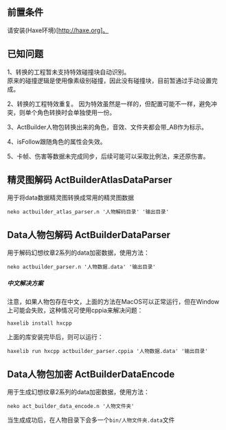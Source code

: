 ## 前置条件
请安装(Haxe环境)[http://haxe.org]。

## 已知问题
1、转换的工程暂未支持特效碰撞块自动识别。  
    原来的碰撞逻辑是使用像素级别碰撞，因此没有碰撞块，目前暂通过手动设置完成。

2、转换的工程特效重复。
    因为特效虽然是一样的，但配置可能不一样，避免冲突，则单个角色转换时会单独使用一份。

3、ActBuilder人物包转换出来的角色，音效、文件夹都会带_AB作为标示。

4、isFollow跟随角色的属性会失效。

5、卡帧、伤害等数据未完成同步，后续可能可以采取比例法，来还原伤害。

## 精灵图解码 ActBuilderAtlasDataParser
用于将data数据精灵图转换成常用的精灵图数据
```shell
neko actbuilder_atlas_parser.n '人物解码目录' '输出目录'
```

## Data人物包解码 ActBuilderDataParser
用于解码幻想纹章2系列的data加密数据，使用方法：
```shell
neko actbuilder_parser.n '人物数据.data' '输出目录'
```
##### 中文解决方案
注意，如果人物包存在中文，上面的方法在MacOS可以正常运行，但在Window上可能会失败，这种情况可使用cppia来解决问题：
```shell
haxelib install hxcpp
```
上面的库安装完毕后，则可以运行：
```shell
haxelib run hxcpp actbuilder_parser.cppia '人物数据.data' '输出目录'
```

## Data人物包加密 ActBuilderDataEncode
用于生成幻想纹章2系列的data加密数据，使用方法：
```shell
neko act_builder_data_encode.n '人物文件夹'
```
当生成成功后，在人物目录下会多一个`bin/人物文件夹.data`文件